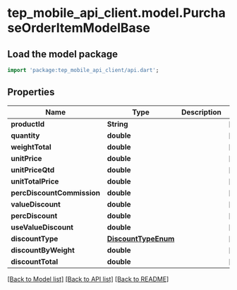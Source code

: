 # tep_mobile_api_client.model.PurchaseOrderItemModelBase

## Load the model package
```dart
import 'package:tep_mobile_api_client/api.dart';
```

## Properties
Name | Type | Description | Notes
------------ | ------------- | ------------- | -------------
**productId** | **String** |  | [optional] 
**quantity** | **double** |  | [optional] 
**weightTotal** | **double** |  | [optional] 
**unitPrice** | **double** |  | [optional] 
**unitPriceQtd** | **double** |  | [optional] 
**unitTotalPrice** | **double** |  | [optional] 
**percDiscountCommission** | **double** |  | [optional] 
**valueDiscount** | **double** |  | [optional] 
**percDiscount** | **double** |  | [optional] 
**useValueDiscount** | **double** |  | [optional] 
**discountType** | [**DiscountTypeEnum**](DiscountTypeEnum.md) |  | [optional] 
**discountByWeight** | **double** |  | [optional] 
**discountTotal** | **double** |  | [optional] 

[[Back to Model list]](../README.md#documentation-for-models) [[Back to API list]](../README.md#documentation-for-api-endpoints) [[Back to README]](../README.md)


